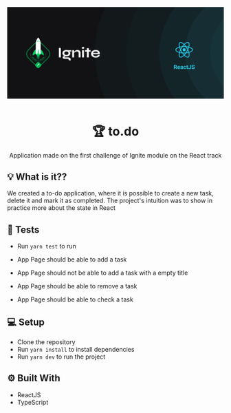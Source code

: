 <img src="./.github/cover-reactjs.png" align="center" />

</br>
</br>

<h1 align="center">🏆 to.do </h1>
<p align="center">Application made on the first challenge of Ignite module on the React track</p>

## 💡 What is it??

We created a to-do application, where it is possible to create a new task, delete it and mark it as completed.
The project's intuition was to show in practice more about the state in React

## 🧪 Tests

- Run `yarn test` to run

- App Page should be able to add a task
- App Page should not be able to add a task with a empty title
- App Page should be able to remove a task
- App Page should be able to check a task

## 💻 Setup

- Clone the repository
- Run `yarn install` to install dependencies
- Run `yarn dev` to run the project

## ⚙️ Built With

- ReactJS
- TypeScript
